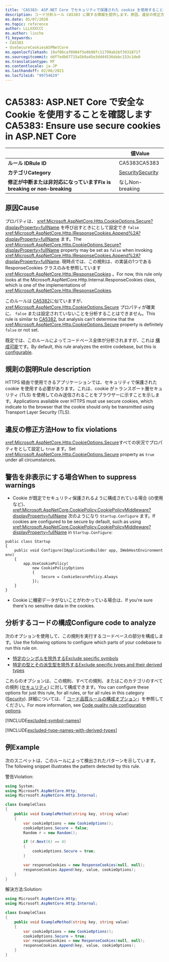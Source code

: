 ```yaml
---
title: 'CA5383: ASP.NET Core でセキュリティで保護された cookie を使用することを確認する (コード分析)'
description: コード分析ルール CA5383 に関する情報を提供します。原因、違反の修正方法、非表示にするタイミングなどが含まれます。
ms.date: 05/07/2020
ms.topic: reference
author: LLLXXXCCC
ms.author: linche
f1_keywords:
- CA5383
- UseSecureCookiesASPNetCore
ms.openlocfilehash: 19af06caf0904f5e8b98fc11799ab1bf3931871f
ms.sourcegitcommit: ddf7edb67715a5b9a45e3dd44536dabc153c1de0
ms.translationtype: MT
ms.contentlocale: ja-JP
ms.lasthandoff: 02/06/2021
ms.locfileid: "99754629"
---
```

# <a name="ca5383-ensure-use-secure-cookies-in-aspnet-core"></a><span data-ttu-id="d3dca-103">CA5383: ASP.NET Core で安全な Cookie を使用することを確認します</span><span class="sxs-lookup"><span data-stu-id="d3dca-103">CA5383: Ensure use secure cookies in ASP.NET Core</span></span>

| | <span data-ttu-id="d3dca-104">値</span><span class="sxs-lookup"><span data-stu-id="d3dca-104">Value</span></span> |
|-|-|
| <span data-ttu-id="d3dca-105">**ルール ID**</span><span class="sxs-lookup"><span data-stu-id="d3dca-105">**Rule ID**</span></span> |<span data-ttu-id="d3dca-106">CA5383</span><span class="sxs-lookup"><span data-stu-id="d3dca-106">CA5383</span></span>|
| <span data-ttu-id="d3dca-107">**カテゴリ**</span><span class="sxs-lookup"><span data-stu-id="d3dca-107">**Category**</span></span> |[<span data-ttu-id="d3dca-108">Security</span><span class="sxs-lookup"><span data-stu-id="d3dca-108">Security</span></span>](security-warnings.md)|
| <span data-ttu-id="d3dca-109">**修正が中断または非対応になっています**</span><span class="sxs-lookup"><span data-stu-id="d3dca-109">**Fix is breaking or non-breaking**</span></span> |<span data-ttu-id="d3dca-110">なし</span><span class="sxs-lookup"><span data-stu-id="d3dca-110">Non-breaking</span></span>|

## <a name="cause"></a><span data-ttu-id="d3dca-111">原因</span><span class="sxs-lookup"><span data-stu-id="d3dca-111">Cause</span></span>

<span data-ttu-id="d3dca-112">プロパティは、 <xref:Microsoft.AspNetCore.Http.CookieOptions.Secure?displayProperty=fullName> を呼び出すときにとして設定でき `false` <xref:Microsoft.AspNetCore.Http.IResponseCookies.Append%2A?displayProperty=fullName> ます。</span><span class="sxs-lookup"><span data-stu-id="d3dca-112">The <xref:Microsoft.AspNetCore.Http.CookieOptions.Secure?displayProperty=fullName> property may be set as `false` when invoking <xref:Microsoft.AspNetCore.Http.IResponseCookies.Append%2A?displayProperty=fullName>.</span></span> <span data-ttu-id="d3dca-113">現時点では、この規則は、の実装の1つである ResponseCookies クラスのみを参照しています <xref:Microsoft.AspNetCore.Http.IResponseCookies> 。</span><span class="sxs-lookup"><span data-stu-id="d3dca-113">For now, this rule only looks at the Microsoft.AspNetCore.Http.Internal.ResponseCookies class, which is one of the implementations of <xref:Microsoft.AspNetCore.Http.IResponseCookies>.</span></span>

<span data-ttu-id="d3dca-114">このルールは [CA5382](ca5382.md)に似ていますが、 <xref:Microsoft.AspNetCore.Http.CookieOptions.Secure> プロパティが確実に、 `false` または設定されていないことを分析することはできません。</span><span class="sxs-lookup"><span data-stu-id="d3dca-114">This rule is similar to [CA5382](ca5382.md), but analysis can't determine that the <xref:Microsoft.AspNetCore.Http.CookieOptions.Secure> property is definitely `false` or not set.</span></span>

<span data-ttu-id="d3dca-115">既定では、このルールによってコードベース全体が分析されますが、これは [構成可能](#configure-code-to-analyze)です。</span><span class="sxs-lookup"><span data-stu-id="d3dca-115">By default, this rule analyzes the entire codebase, but this is [configurable](#configure-code-to-analyze).</span></span>

## <a name="rule-description"></a><span data-ttu-id="d3dca-116">規則の説明</span><span class="sxs-lookup"><span data-stu-id="d3dca-116">Rule description</span></span>

<span data-ttu-id="d3dca-117">HTTPS 経由で使用できるアプリケーションでは、セキュリティで保護された cookie を使用する必要があります。これは、cookie がトランスポート層セキュリティ (TLS) を使用してのみ送信されることをブラウザーに示すことを示します。</span><span class="sxs-lookup"><span data-stu-id="d3dca-117">Applications available over HTTPS must use secure cookies, which indicate to the browser that the cookie should only be transmitted using Transport Layer Security (TLS).</span></span>

## <a name="how-to-fix-violations"></a><span data-ttu-id="d3dca-118">違反の修正方法</span><span class="sxs-lookup"><span data-stu-id="d3dca-118">How to fix violations</span></span>

<span data-ttu-id="d3dca-119"><xref:Microsoft.AspNetCore.Http.CookieOptions.Secure>すべての状況でプロパティをとして設定し `true` ます。</span><span class="sxs-lookup"><span data-stu-id="d3dca-119">Set <xref:Microsoft.AspNetCore.Http.CookieOptions.Secure> property as `true` under all circumstances.</span></span>

## <a name="when-to-suppress-warnings"></a><span data-ttu-id="d3dca-120">警告を非表示にする場合</span><span class="sxs-lookup"><span data-stu-id="d3dca-120">When to suppress warnings</span></span>

- <span data-ttu-id="d3dca-121">Cookie が既定でセキュリティ保護されるように構成されている場合 (の使用など)、 <xref:Microsoft.AspNetCore.CookiePolicy.CookiePolicyMiddleware?displayProperty=fullName> 次のようになり `Startup.Configure` ます。</span><span class="sxs-lookup"><span data-stu-id="d3dca-121">If cookies are configured to be secure by default, such as using <xref:Microsoft.AspNetCore.CookiePolicy.CookiePolicyMiddleware?displayProperty=fullName> in `Startup.Configure`:</span></span>

```
public class Startup
{
    public void Configure(IApplicationBuilder app, IWebHostEnvironment env)
    {
        app.UseCookiePolicy(
            new CookiePolicyOptions
            {
                Secure = CookieSecurePolicy.Always
            });
    }
}
```

- <span data-ttu-id="d3dca-122">Cookie に機密データがないことがわかっている場合は、</span><span class="sxs-lookup"><span data-stu-id="d3dca-122">If you're sure there's no sensitive data in the cookies.</span></span>

## <a name="configure-code-to-analyze"></a><span data-ttu-id="d3dca-123">分析するコードの構成</span><span class="sxs-lookup"><span data-stu-id="d3dca-123">Configure code to analyze</span></span>

<span data-ttu-id="d3dca-124">次のオプションを使用して、この規則を実行するコードベースの部分を構成します。</span><span class="sxs-lookup"><span data-stu-id="d3dca-124">Use the following options to configure which parts of your codebase to run this rule on.</span></span>

- [<span data-ttu-id="d3dca-125">特定のシンボルを除外する</span><span class="sxs-lookup"><span data-stu-id="d3dca-125">Exclude specific symbols</span></span>](#exclude-specific-symbols)
- [<span data-ttu-id="d3dca-126">特定の型とその派生型を除外する</span><span class="sxs-lookup"><span data-stu-id="d3dca-126">Exclude specific types and their derived types</span></span>](#exclude-specific-types-and-their-derived-types)

<span data-ttu-id="d3dca-127">これらのオプションは、この規則、すべての規則、またはこのカテゴリのすべての規則 ([セキュリティ](security-warnings.md)) に対して構成できます。</span><span class="sxs-lookup"><span data-stu-id="d3dca-127">You can configure these options for just this rule, for all rules, or for all rules in this category ([Security](security-warnings.md)).</span></span> <span data-ttu-id="d3dca-128">詳細については、「 [コード品質ルールの構成オプション](../code-quality-rule-options.md)」を参照してください。</span><span class="sxs-lookup"><span data-stu-id="d3dca-128">For more information, see [Code quality rule configuration options](../code-quality-rule-options.md).</span></span>

[!INCLUDE[excluded-symbol-names](~/includes/code-analysis/excluded-symbol-names.md)]

[!INCLUDE[excluded-type-names-with-derived-types](~/includes/code-analysis/excluded-type-names-with-derived-types.md)]

## <a name="example"></a><span data-ttu-id="d3dca-129">例</span><span class="sxs-lookup"><span data-stu-id="d3dca-129">Example</span></span>

<span data-ttu-id="d3dca-130">次のスニペットは、このルールによって検出されたパターンを示しています。</span><span class="sxs-lookup"><span data-stu-id="d3dca-130">The following snippet illustrates the pattern detected by this rule.</span></span>

<span data-ttu-id="d3dca-131">警告</span><span class="sxs-lookup"><span data-stu-id="d3dca-131">Violation:</span></span>

```csharp
using System;
using Microsoft.AspNetCore.Http;
using Microsoft.AspNetCore.Http.Internal;

class ExampleClass
{
    public void ExampleMethod(string key, string value)
    {
        var cookieOptions = new CookieOptions();
        cookieOptions.Secure = false;
        Random r = new Random();

        if (r.Next(6) == 4)
        {
            cookieOptions.Secure = true;
        }

        var responseCookies = new ResponseCookies(null, null);
        responseCookies.Append(key, value, cookieOptions);
    }
}
```

<span data-ttu-id="d3dca-132">解決方法:</span><span class="sxs-lookup"><span data-stu-id="d3dca-132">Solution:</span></span>

```csharp
using Microsoft.AspNetCore.Http;
using Microsoft.AspNetCore.Http.Internal;

class ExampleClass
{
    public void ExampleMethod(string key, string value)
    {
        var cookieOptions = new CookieOptions();
        cookieOptions.Secure = true;
        var responseCookies = new ResponseCookies(null, null);
        responseCookies.Append(key, value, cookieOptions);
    }
}
```
